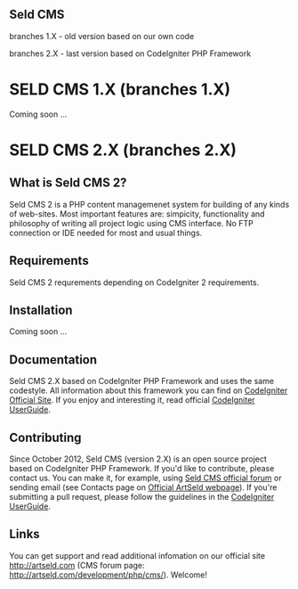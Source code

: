 Seld CMS
--------

branches 1.X - old version based on our own code

branches 2.X - last version based on CodeIgniter PHP Framework

SELD CMS 1.X (branches 1.X)
===========================

Coming soon ...

SELD CMS 2.X (branches 2.X)
===========================

What is Seld CMS 2?
-------------------

Seld CMS 2 is a PHP content managemenet system for building of any kinds of web-sites.
Most important features are: simpicity, functionality and philosophy of writing all project logic using CMS interface.
No FTP connection or IDE needed for most and usual things.

Requirements
------------

Seld CMS 2 requrements depending on CodeIgniter 2 requirements.

Installation
------------

Coming soon ...

Documentation
-------------

Seld CMS 2.X based on CodeIgniter PHP Framework and uses the same codestyle.
All information about this framework you can find on [CodeIgniter Official Site][4].
If you enjoy and interesting it, read official [CodeIgniter UserGuide][5].

Contributing
------------

Since October 2012, Seld CMS (version 2.X) is an open source project based on CodeIgniter PHP Framework.
If you'd like to contribute, please contact us. You can make it, for example, using [Seld CMS official forum][3]
or sending email (see Contacts page on [Official ArtSeld webpage][1]). If you're
submitting a pull request, please follow the guidelines in the [CodeIgniter UserGuide][5].

Links
-----

You can get support and read additional infomation on our official site http://artseld.com
(CMS forum page: http://artseld.com/development/php/cms/). Welcome!

[1]: http://artseld.com 
[2]: http://artseld.com/development/php/cms/
[3]: http://artseld.com/development/forum/seld-cms/
[4]: http://codeigniter.com/
[5]: http://codeigniter.com/user_guide/